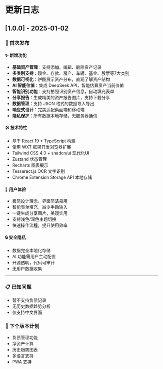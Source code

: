 # 更新日志

## [1.0.0] - 2025-01-02

### 🎉 首次发布

#### ✨ 新增功能
- **基础资产管理**：支持添加、编辑、删除资产记录
- **多类别支持**：现金、存款、房产、车辆、基金、股票等7大类别
- **数据可视化**：饼图展示资产分布，直观了解资产结构
- **AI 智能估值**：集成 DeepSeek API，智能估算资产当前价值
- **智能识别功能**：支持拍照识别资产信息，自动填充表单
- **分享报告**：生成精美的资产报告图片，支持下载分享
- **数据管理**：支持 JSON 格式的数据导入导出
- **响应式设计**：完美适配桌面端和移动端
- **隐私保护**：所有数据本地存储，无服务器通信

#### 🛠️ 技术特性
- 基于 React 19 + TypeScript 构建
- 使用 WXT 框架开发浏览器扩展
- Tailwind CSS 4.0 + shadcn/ui 现代化UI
- Zustand 状态管理
- Recharts 图表展示
- Tesseract.js OCR 文字识别
- Chrome Extension Storage API 本地存储

#### 🎨 用户体验
- 极简设计理念，界面简洁易用
- 智能表单填充，减少手动输入
- 一键生成分享图片，美观实用
- 支持浅色/深色主题切换
- 快速操作流程，提升使用效率

#### 🔒 安全隐私
- 数据完全本地化存储
- AI 功能需用户主动配置
- 开源透明，代码可审计
- 无用户数据收集

---

### 📋 已知问题
- 暂不支持负债记录
- 无历史数据趋势分析
- 仅支持中文界面

### 🔮 下个版本计划
- 负债管理功能
- 净资产计算
- 历史趋势图表
- 多语言支持
- PWA 支持